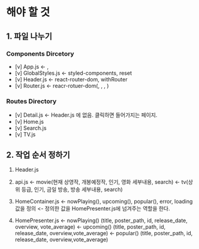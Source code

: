 # 해야 할 것

## 1. 파일 나누기

### Components Dircetory

- [v] App.js <- <GlobalStyles>, <Router>
- [v] GlobalStyles.js <- styled-components, reset
- [v] Header.js <- react-router-dom, withRouter
- [v] Router.js <- reacr-rotuer-dom(<Rotuer>, <Route>, <Switch>, <Redirect>)

### Routes Directory

- [v] Detail.js <- Header.js 에 없음. 클릭하면 들어가지는 페이지.
- [v] Home.js
- [v] Search.js
- [v] TV.js

## 2. 작업 순서 정하기

1. Header.js

2. api.js
   <- movie(현재 상영작, 개봉예정작, 인기, 영화 세부내용, search)
   <- tv(상위 등급, 인기, 금일 방송, 방송 세부내용, search)

3. HomeContainer.js
   <- nowPlaying(), upcoming(), popular(), error, loading 값을 정의
   <- 정의한 값을 HomePresenter.js에 넘겨주는 역할을 한다.

4. HomePresenter.js
   <- nowPlaying() (title, poster_path, id, release_date, overview, vote_average)
   <- upcoming() (title, poster_path, id, release_date, overview,vote_average)
   <- popular() (title, poster_path, id, release_date, overview,vote_average)
